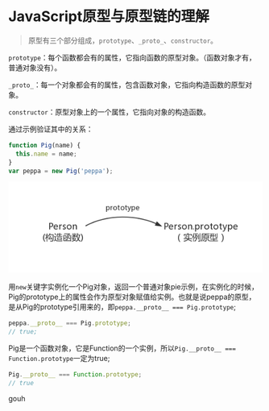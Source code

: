 # JavaScript原型与原型链的理解

> 原型有三个部分组成，`prototype`、`_proto_`、`constructor`。

`prototype`：每个函数都会有的属性，它指向函数的原型对象。（函数对象才有，普通对象没有）。

`_proto_`：每一个对象都会有的属性，包含函数对象，它指向构造函数的原型对象。

`constructor`：原型对象上的一个属性，它指向对象的构造函数。

通过示例验证其中的关系：

````typescript
function Pig(name) {
  this.name = name;
}
var peppa = new Pig('peppa');
````

<img src="../img/构造函数.png" alt="构造函数"  />

用`new`关键字实例化一个Pig对象，返回一个普通对象pie示例，在实例化的时候，Pig的prototype上的属性会作为原型对象赋值给实例。也就是说peppa的原型，是从Pig的prototype引用来的，即`peppa.__proto__ === Pig.prototype`;

````typescript
peppa.__proto__ === Pig.prototype;
// true;
````



Pig是一个函数对象，它是Function的一个实例，所以`Pig.__proto__ === Function.prototype`一定为true; 

````typescript
Pig.__proto__ === Function.prototype;
// true
````



gouh